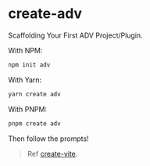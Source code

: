 # create-adv

Scaffolding Your First ADV Project/Plugin.

With NPM:

```bash
npm init adv
```

With Yarn:

```sh
yarn create adv
```

With PNPM:

```bash
pnpm create adv
```

Then follow the prompts!

> Ref [create-vite](https://github.com/vitejs/vite/blob/main/packages/create-vite/README.md).
